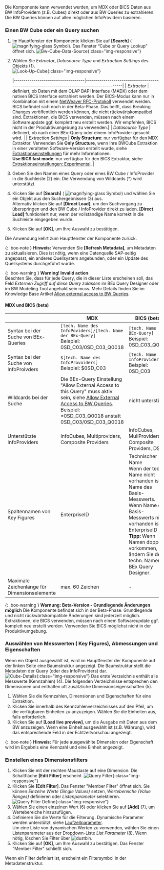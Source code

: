 
Die Komponente kann verwendet werden, um MDX oder BICS Daten aus BW InfoProvidern (z.B. Cubes) direkt oder aus BW Queries zu extrahieren. 
Die BW Queries können auf allen möglichen InfoProvidern basieren. <br>

### Einen BW Cube oder ein Query suchen

1. Im Hauptfenster der Komponente klicken Sie auf **[Search]** ( ![magnifying-glass](/img/content/icons/magnifying-glass.png) Symbol). Das Fenster “Cube or Query Lookup” öffnet sich.
![Bw-Cube-Data-Source](/img/content/Bw-Cube-Data-Source.png){:class="img-responsive"}
2. Wählen Sie *Extractor*, *Datasource Type* und *Extraction Settings* des Objekts (1).<br>
![Look-Up-Cube](/img/content/xfa/xfa_cube-query-look.png){:class="img-responsive"} 

   |------------------------------------|---------------------------------------------------------------------------------------------|
   | *Extractor*   | definiert, ob Daten mit dem OLAP BAPI Interface (MADX) oder dem nativen BICS Interface extrahiert werden. Der BICS-Modus kann nur in Kombination mit einem [NetWeaver RFC-Protokoll](../einfuehrung/sap-verbindungen-anlegen) verwendet werden. BICS befindet sich noch in der Beta-Phase. Das heißt, dass Breaking Changes veröffentlich werden können, die nicht rückwärtskompatibel sind. Extraktionen, die BICS verwenden, müssen nach einem Softwareupdate ggf. komplett neu erstellt werden. Wir empfehlen, BICS nicht in der Produktivumgebung zu verwenden.|
   | *Datasource Type* | definiert, ob nach einer BEx-Query oder einem InfoProvider gesucht wird.  | 
   | *Extraction Settings*  | **Only Structure**: nur verfügbar für den MDX Extraktor. Verwenden Sie **Only Structure**, wenn Ihre BWCube Extraktion in einer veralteten Software-Version erstellt wurde, siehe [Extraktionseinstellungen](./infocube-extraktionseinstellungen#extraction-settings) für mehr Informationen. <br>**Use BICS fast mode**: nur verfügbar für den BICS Extraktor, siehe [Extraktionseinstellungen: Experimental](infocube-extraktionseinstellungen#experimental).  | 

3. Geben Sie den Namen eines Query oder eines BW Cube / InfoProvider in die Suchleiste (2) ein. Die Verwendung von Wildcards (*) wird unterstützt. <br>
4. Klicken Sie auf **[Search]** ( ![magnifying-glass](/img/content/icons/magnifying-glass.png) Symbol) und wählen Sie ein Objekt aus den Suchergebnissen (3) aus.<br>
Alternativ klicken Sie auf **[Direct Load]**, um den Suchvorgang zu überspringen und den BW Cube / InfoProvider direkt zu laden. **[Direct Load]** funktioniert nur, wenn der vollständige Name korrekt in die Suchleiste eingegeben wurde.
5. Klicken Sie auf **[OK]**, um Ihre Auswahl zu bestätigen.

Die Anwendung kehrt zum Hauptfenster der Komponente zurück.

{: .box-note }
**Hinweis:** Verwenden Sie **[Refresh Metadata]**, um Metadaten zu aktualisieren. Dies ist nötig, wenn eine Datenquelle SAP-seitig angepasst, ein anderes Quellsystem angebunden, oder ein Update des Quellsystems durchgeführt wurde.

{: .box-warning }
**Warning! Invalid action**<br>
Beachten Sie, dass für jede Query, die in dieser Liste erscheinen soll, das Feld *Externen Zugriff auf diese Query zulassen* im BEx Query Designer oder im BW Modeling Tool angehakt sein muss. 
Mehr Details finden Sie im Knowledge Base Artikel [Allow external access to BW Queries](https://kb.theobald-software.com/general/allow-external-access-to-bw-queries).

#### MDX und BICS (beta)

|                                    | MDX                                                                                         | BICS (beta)                                        |
|------------------------------------|---------------------------------------------------------------------------------------------|----------------------------------------------------|
| Syntax bei der Suche von BEx-Queries   | `[tech. Name des InfoPoviders]/[tech. Name der BEx-Query]` <br /> Beispiel: 0SD_C03/0SD_C03_Q0018        | `[tech. Name der BEx-Query]` <br /> Beispiel: 0SD_C03_Q0018   |
| Syntax bei der Suche von InfoProivders | `$[tech. Name des InfoProvoiders]`  <br /> Beispiel: $0SD_C03                                            | `[tech. Name des InfoProviders]` <br /> Beispiel: 0SD_C03      |
| Wildcards bei der Suche                | Die BEx-Query Einstellung "Allow External Access to this Query" muss aktiv sein, siehe [Allow External Access to BW Queries](https://kb.theobald-software.com/general/allow-external-access-to-bw-queries). <br /> Beispiel: *0SD_C03_Q0018 anstatt 0SD_C03/0SD_C03_Q0018                          | nicht unterstützt          |
| Unterstützte InfoProviders            | InfoCubes, Multiproviders, Composite Providers                                              | InfoCubes, MuliProviders, Composite Providers, DSOs |   
| Spaltennamen von Key Figures          | EnterpriseID                                              | Technischer Name <br>Wenn der techn. Name nicht vorhanden ist: Name des Basis-Messwerts. <br>Wenn Name des Basis-Messwerts nicht vorhanden ist: EnterpriseID<br>**Tipp:** Wenn Namen doppelt vorkommen, ändern Sie den techn. Namen im BEx Query Designer.|   
| Maximale Zeichenlänge für Dimensionselemente | max. 60 Zeichen      | -      |

{: .box-warning }
**Warnung:** **Beta-Version - Grundlegende Änderungen möglich** 
Die Komponente befindet sich in der Beta-Phase. Grundlegende und nicht rückwärtskompatible Änderungen sind jederzeit möglich. 
Extraktionen, die BICS verwenden, müssen nach einem Softwareupdate ggf. komplett neu erstellt werden.
Verwenden Sie BICS möglichst nicht in der Produktivumgebung. 

### Auswählen von Messwerten ( Key Figures), Abmessungen und Eigenschaften
Wenn ein Objekt ausgewählt ist, wird im Hauptfenster der Komponente auf der linken Seite eine Baumstruktur angezeigt. Die Baumstruktur stellt die Metadaten der Query (oder des InfoProviders) dar. <br>
![Cube-Details](/img/content/xu/cube-measures.png){:class="img-responsive"}
Das erste Verzeichnis enthält alle Messwerte (Kennzahlen) (4). Die folgenden Verzeichnisse entsprechen den Dimensionen und enthalten oft zusätzliche Dimensionseigenschaften (5). <br>

1. Wählen Sie die Kennzahlen, Dimensionen und Eigenschaften für eine Extraktion.
2. Klicken Sie innerhalb des Kennzahlenverzeichnisses auf den Pfeil, um die verfügbaren Einheiten zu anzuzeigen. Wählen Sie die Einheiten aus, falls erforderlich.
3. Klicken Sie auf **[Load live preview]**, um die Ausgabe mit Daten aus dem BW anzuzeigen. Wenn eine Einheit ausgewählt ist (z.B. Währung), wird das entsprechende Feld in der Echtzeitvorschau angezeigt.

{: .box-note }
**Hinweis:** Für jede ausgewählte Dimension oder Eigenschaft wird im Ergebnis eine Kennzahl und eine Einheit angezeigt. 

### Einstellen eines Dimensionsfilters 
1. Klicken Sie mit der rechten Maustaste auf eine Dimension. Die Schaltfläche **[Edit Filter]** erscheint.
![Query Filter](/img/content/cube-query-filter.png){:class="img-responsive"}
2. Klicken Sie **[Edit Filter]**. Das Fenster "Member Filter" öffnet sich. Sie können *Einzelne Werte (Single Values)* setzen, *Wertebereiche (Value Ranges)* definieren oder *Listenparameter* selektieren.
![Query Filter Define](/img/content/xfa/xfa_cube-query-filter-def.png){:class="img-responsive"}
3. Wählen Sie einen einzelnen Wert (6) oder klicken Sie auf **[Add]** (7), um Wertebereiche hinzuzufügen. 
4. Definieren Sie die Werte für die Filterung. Dynamische Parameter werden unterstützt, siehe [Laufzeitparameter](./edit-runtime-parameters). <br>
Um eine Liste von dynamischen Werten zu verwenden, wählen Sie einen Listenparameter aus der Dropdown-Liste *List Parameter* (8).
Wenn nötig, löschen Sie Filter über ![dustbin](/img/content/icons/trashbin.png).
5. Klicken Sie auf **[OK]**, um Ihre Auswahl zu bestätigen. Das Fenster "Member Filter" schließt sich.

Wenn ein Filter definiert ist, erscheint ein Filtersymbol in der Metadatenstruktur.
